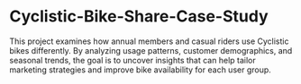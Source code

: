 # Cyclistic-Bike-Share-Case-Study
This project examines how annual members and casual riders use Cyclistic bikes differently. By analyzing usage patterns, customer demographics, and seasonal trends, the goal is to uncover insights that can help tailor marketing strategies and improve bike availability for each user group.
